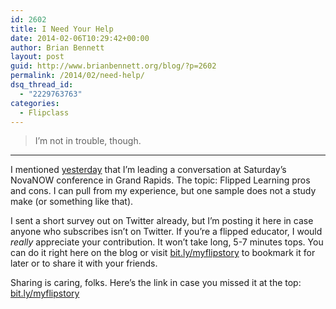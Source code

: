 ```yaml
---
id: 2602
title: I Need Your Help
date: 2014-02-06T10:29:42+00:00
author: Brian Bennett
layout: post
guid: http://www.brianbennett.org/blog/?p=2602
permalink: /2014/02/need-help/
dsq_thread_id:
  - "2229763763"
categories:
  - Flipclass
---
```

<blockquote class="pullquote">
  <p>
    I&#8217;m not in trouble, though.
  </p>
</blockquote>

* * *

I mentioned [yesterday](http://blog.ohheybrian.com/flip-flops-and-a-gimp-bump-map/) that I&#8217;m leading a conversation at Saturday&#8217;s NovaNOW conference in Grand Rapids. The topic: Flipped Learning pros and cons. I can pull from my experience, but one sample does not a study make (or something like that).

I sent a short survey out on Twitter already, but I&#8217;m posting it here in case anyone who subscribes isn&#8217;t on Twitter. If you&#8217;re a flipped educator, I would _really_ appreciate your contribution. It won&#8217;t take long, 5-7 minutes tops. You can do it right here on the blog or visit <a href="http://bit.ly/myflipstory" target="blank">bit.ly/myflipstory</a> to bookmark it for later or to share it with your friends.



Sharing is caring, folks. Here&#8217;s the link in case you missed it at the top: <a href="http://bit.ly/myflipstory" target="blank">bit.ly/myflipstory</a>